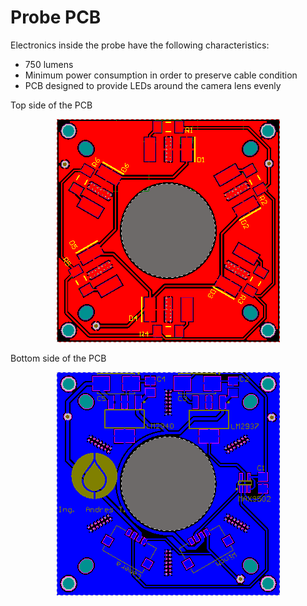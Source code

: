 # Probe PCB

Electronics inside the probe have the following characteristics:

 - 750 lumens
 - Minimum power consumption in order to preserve cable condition 
 - PCB designed to provide LEDs around the camera lens evenly

Top side of the PCB

<p align="center">
  <img src=https://github.com/andres-tr/BoreholeCamera/blob/master/img/PCB_Probe_Top2D.png />
</p>

Bottom side of the PCB
<p align="center">
  <img src=https://github.com/andres-tr/BoreholeCamera/blob/master/img/PCB_Probe_Bottom2D.png />
</p>






